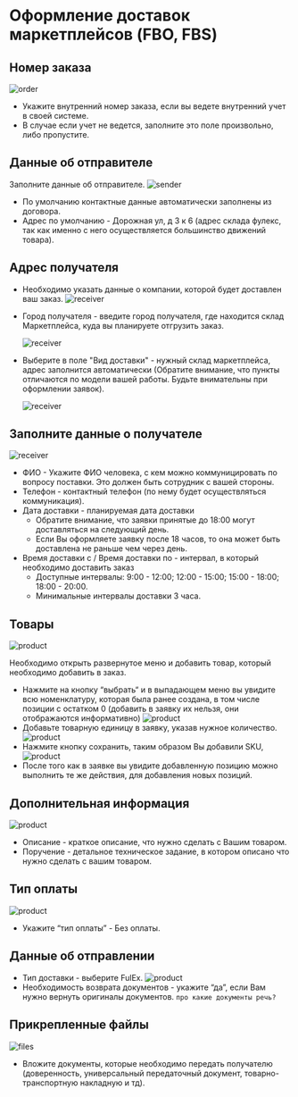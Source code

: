 # Оформление доставок маркетплейсов (FBO, FBS)

## Номер заказа
![order](img/order_number.png)
- Укажите внутренний номер заказа, если вы ведете внутренний учет в своей системе.
- В случае если учет не ведется, заполните это поле произвольно, либо пропустите.

## Данные об отправителе
Заполните данные об отправителе. 
![sender](img/sender_data_invoice.png)
- По умолчанию контактные данные автоматически заполнены из договора.
- Адрес по умолчанию - Дорожная ул, д 3 к 6  (адрес склада фулекс, так как именно с него осуществляется большинство движений товара).

## Адрес получателя
- Необходимо указать данные о компании, которой будет доставлен ваш заказ.
    ![receiver](img/mp_company.png)
- Город получателя - введите город получателя, где находится склад Маркетплейса, куда вы планируете отгрузить заказ.
    
    ![receiver](img/city_mp.png)
- Выберите в поле "Вид доставки" - нужный склад маркетплейса, адрес заполнится автоматически (Обратите внимание, что пункты отличаются по модели вашей работы. Будьте внимательны при оформлении заявок).
    
    ![receiver](img/delivery_type_mp.png)

## Заполните данные о получателе
![receiver](img/receiver_data_tc.png)
- ФИО - Укажите ФИО человека, с кем можно коммуницировать по вопросу поставки. Это должен быть сотрудник с вашей стороны. 
- Телефон - контактный телефон (по нему будет осуществляться коммуникация).
- Дата доставки - планируемая дата доставки
  - Обратите внимание, что заявки принятые до 18:00 могут доставляться на следующий день.
  - Если Вы оформляете заявку после 18 часов, то она может быть доставлена не раньше чем через день.
- Время доставки с / Время доставки по - интервал, в который необходимо доставить заказ
  - Доступные интервалы: 9:00 - 12:00; 12:00 - 15:00; 15:00 - 18:00; 18:00 - 20:00. 
  - Минимальные интервалы доставки 3 часа.

## Товары
![product](img/product.png)

Необходимо открыть развернутое меню и добавить товар, который  необходимо добавить в заказ.

- Нажмите на кнопку “выбрать“ и в выпадающем меню вы увидите всю номенклатуру, которая была ранее создана, в том числе позиции с остатком 0 (добавить в заявку их нельзя, они отображаются информативно)
  ![product](img/add_product.png)
- Добавьте товарную единицу в заявку, указав нужное количество.
  ![product](img/select_product.png)
- Нажмите кнопку сохранить, таким образом Вы добавили SKU, 
  ![product](img/edit_product.png)
- После того как в заявке вы увидите добавленную позицию можно выполнить те же действия, для добавления новых позиций.

## Дополнительная информация
![product](img/description.png)
- Описание - краткое описание, что нужно сделать с Вашим товаром.
- Поручение - детальное техническое задание, в котором описано что нужно сделать с вашим товаром.

## Тип оплаты
![product](img/payment_pickup.png)
- Укажите “тип оплаты” - Без оплаты. 

## Данные об отправлении
- Тип доставки - выберите FulEx.
    ![product](img/delivery_type_tc.png)
- Необходимость возврата документов - укажите “да”, если Вам нужно вернуть оригиналы документов. `про какие документы речь?` 

## Прикрепленные файлы
![files](img/attached_files.png)
- Вложите документы, которые необходимо передать получателю (доверенность, универсальный передаточный документ, товарно-транспортную накладную и тд).